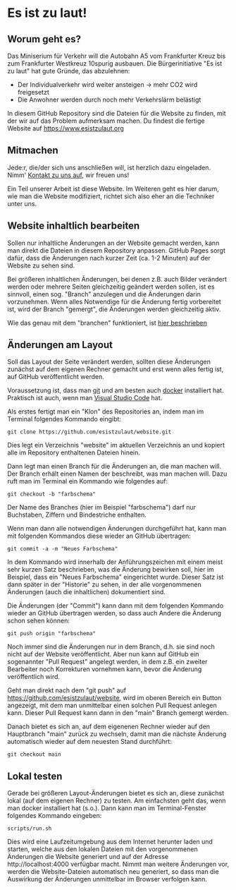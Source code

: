 # Es ist zu laut!

## Worum geht es?

Das Miniserium für Verkehr will die Autobahn A5 vom Frankfurter Kreuz bis zum Frankfurter Westkreuz 10spurig ausbauen. Die Bürgerinitiative "Es ist zu laut" hat gute Gründe, das abzulehnen:

- Der Individualverkehr wird weiter ansteigen -> mehr CO2 wird freigesetzt
- Die Anwohner werden durch noch mehr Verkehrslärm belästigt

In diesem GitHub Repository sind die Dateien für die Website zu finden, mit der wir auf das Problem aufmerksam machen. Du findest die fertige Website auf https://www.esistzulaut.org

## Mitmachen

Jede:r, die/der sich uns anschließen will, ist herzlich dazu eingeladen. Nimm' [Kontakt zu uns auf](mailto:es.ist.zu.laut@gmx.de), wir freuen uns!

Ein Teil unserer Arbeit ist diese Website. Im Weiteren geht es hier darum, wie man die Website modifiziert, richtet sich also eher an die Techniker unter uns.

## Website inhaltlich bearbeiten

Sollen nur inhaltliche Änderungen an der Website gemacht werden, kann man direkt die Dateien in diesem Repository anpassen. GitHub Pages sorgt dafür, dass die Änderungen nach kurzer Zeit (ca. 1-2 Minuten) auf der Website zu sehen sind.

Bei größeren inhaltlichen Änderungen, bei denen z.B. auch Bilder verändert werden oder mehrere Seiten gleichzeitig geändert werden sollen, ist es sinnvoll, einen sog. "Branch" anzulegen und die Änderungen darin vorzunehmen. Wenn alles Notwendige für die Änderung fertig vorbereitet ist, wird der Branch "gemergt", die Änderungen werden gleichzeitig aktiv.

Wie das genau mit dem "branchen" funktioniert, ist [hier beschrieben](https://git-scm.com/book/de/v2/Git-Branching-Einfaches-Branching-und-Merging)

## Änderungen am Layout

Soll das Layout der Seite verändert werden, sollten diese Änderungen zunächst auf dem eigenen Rechner gemacht und erst wenn alles fertig ist, auf GitHub veröffentlicht werden.

Voraussetzung ist, dass man [git](https://git-scm.com/book/en/v2/Getting-Started-Installing-Git) und am besten auch [docker](https://docs.docker.com/get-docker/) installiert hat. Praktisch ist auch, wenn man [Visual Studio Code](https://code.visualstudio.com/download) hat.

Als erstes fertigt man ein "Klon" des Repositories an, indem man im Terminal folgendes Kommando eingibt:

    git clone https://github.com/esistzulaut/website.git

Dies legt ein Verzeichnis "website" im aktuellen Verzeichnis an und kopiert alle im Repository enthaltenen Dateien hinein.

Dann legt man einen Branch für die Änderungen an, die man machen will. Der Branch erhält einen Namen der beschreibt, was man machen will. Dazu ruft man im Terminal ein Kommando wie folgendes auf:

    git checkout -b "farbschema"

Der Name des Branches (hier im Beispiel "farbschema") darf nur Buchstaben, Ziffern und Bindestriche enthalten.

Wenn man dann alle notwendigen Änderungen durchgeführt hat, kann man mit folgenden Kommandos diese wieder an GitHub übertragen:

    git commit -a -m "Neues Farbschema"

In dem Kommando wird innerhalb der Anführungszeichen mit einem meist sehr kurzen Satz beschrieben, was die Änderung bewirken soll, hier im Beispiel, dass ein "Neues Farbschema" eingerichtet wurde. Dieser Satz ist dann später in der "Historie" zu sehen, in der alle vorgenommenen Änderungen (auch die inhaltlichen) dokumentiert sind.

Die Änderungen (der "Commit") kann dann mit dem folgenden Kommando wieder an GitHub übertragen werden, so dass auch Andere die Änderung schon sehen können:

    git push origin "farbschema"

Noch immer sind die Änderungen nur in dem Branch, d.h. sie sind noch nicht auf der Website veröffentlicht. Aber nun kann auf GitHub ein sogenannter "Pull Request" angelegt werden, in dem z.B. ein zweiter Bearbeiter noch Korrekturen vornehmen kann, bevor die Änderung veröffentlich wird.

Geht man direkt nach dem "git push" auf https://github.com/esistzulaut/website, wird im oberen Bereich ein Button angezeigt, mit dem man unmittelbar einen solchen Pull Request anlegen kann. Dieser Pull Request kann dann in den "main" Branch gemergt werden.

Danach bietet es sich an, auf dem eigenenen Rechner wieder auf den Hauptbranch "main" zurück zu wechseln, damit man die nächste Änderung automatisch wieder auf dem neuesten Stand durchführt:

    git checkout main

## Lokal testen

Gerade bei größeren Layout-Änderungen bietet es sich an, diese zunächst lokal (auf dem eigenen Rechner) zu testen. Am einfachsten geht das, wenn man docker installiert hat (s.o.). Dann kann man im Terminal-Fenster folgendes Kommando eingeben:

    scripts/run.sh

Dies wird eine Laufzeitumgebung aus dem Internet herunter laden und starten, welche aus den lokalen Dateien mit den vorgenommenen Änderungen die Website generiert und auf der Adresse http://localhost:4000 verfügbar macht. Nimmt man weitere Änderungen vor, werden die Website-Dateien automatisch neu generiert, so dass man die Auswirkung der Änderungen unmittelbar im Browser verfolgen kann.
